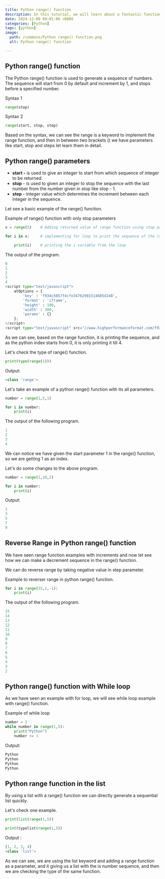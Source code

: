 ```yaml
---
title: Python range() function
description: In this tutorial, we will learn about a fantastic function call range in python.
date: 2024-12-09 09:01:00 +0800
categories: [Python]
tags: [python]
image:
  path: /commons/Python range() function.png
  alt: Python range() function

---
```



## Python range() function

The Python range() function is used to generate a sequence of numbers. The sequence will start from 0 by default and increment by 1, and stops before a specified number.

Syntax 1

```python
range(stop)
```

Syntax 2 

```python
range(start, stop, step)
```

Based on the syntax, we can see the range is a keyword to implement the range function, and then in between two brackets () we have parameters like start, stop and steps let learn them in detail.

## Python range() parameters

<script type="text/javascript">
	atOptions = {
		'key' : 'f934c5057f4cfe34762901514605d248',
		'format' : 'iframe',
		'height' : 180,
		'width' : 300,
		'params' : {}
	};
</script>
<script type="text/javascript" src="//www.highperformanceformat.com/f934c5057f4cfe34762901514605d248/invoke.js"></script>
* **start \-** is used to give an integer to start from which sequence of integer to be returned.  
* **stop** \- is used to given an integer to stop the sequence with the last number from the number given in stop like stop \- 1\.  
* **step** \- integer value which determines the increment between each integer in the sequence.


Let see a basic example of the range() function.

Example of range() function with only stop parameters

```python
x = range(5)	# Adding returned value of range function using stop parameters its like start=0,     stop=5, step=1

for i in x: 	# implementing for loop to print the sequence of the range function.

    print(i)	# printing the i variable from the loop
```

The output of the program.

```python
0
1
2
3
4
<script type="text/javascript">
	atOptions = {
		'key' : 'f934c5057f4cfe34762901514605d248',
		'format' : 'iframe',
		'height' : 180,
		'width' : 300,
		'params' : {}
	};
</script>
<script type="text/javascript" src="//www.highperformanceformat.com/f934c5057f4cfe34762901514605d248/invoke.js"></script>
```
As we can see, based on the range function, it is printing the sequence, and as the python index starts from 0, it is only printing it till 4\.

Let's check the type of range() function.

```python
print(type(range(1)))
```

Output:

```python
<class 'range'>
```
Let's take an example of a python range() function with its all parameters.

```python
number = range(1,5,1)

for i in number:
    print(i)
```


The output of the following program.

```python
1
2
3
4
```
<script type="text/javascript">
	atOptions = {
		'key' : 'f934c5057f4cfe34762901514605d248',
		'format' : 'iframe',
		'height' : 180,
		'width' : 300,
		'params' : {}
	};
</script>
<script type="text/javascript" src="//www.highperformanceformat.com/f934c5057f4cfe34762901514605d248/invoke.js"></script>

We can notice we have given the start parameter 1 in the range() function, so we are getting 1 as an index.

Let's do some changes to the above program.

```python
number = range(1,10,2)

for i in number:
    print(i)
```

Output:

```python
1
3
5
7
9
```

## **Reverse Range in Python range() function**

We have seen range function examples with increments and now let see how we can make a decrement sequence in the range() function.

We can do reverse range by taking negative value in step parameter.

Example to reverser range in python range() function.

```python
for i in range(15,1,-1):
    print(i)
```

The output of the following program.

```python
15
14
13
12
11
10
9
8
7
6
5
4
3
2
```

## Python range() function with While loop

As we have seen an example with for loop, we will see while loop example with range() function.

Example of while loop

```python
number = 1
while number in range(1,5):
    print("Python")
    number += 1
```

Output:

```python
Python
Python
Python
Python
```

## Python range function in the list

By using a list with a range() function we can directly generate a sequential list quickly.

Let's check one example.

```python
print(list(range(1,5))

print(typelist(range(1,5))
```

Output :

```python
[1, 2, 3, 4]
<class 'list'>
```

As we can see, we are using the list keyword and adding a range function as a parameter, and it giving us a list with the is number sequence, and then we are checking the type of the same function.


<script async src="https://pagead2.googlesyndication.com/pagead/js/adsbygoogle.js?client=ca-pub-4181667199679058"
     crossorigin="anonymous"></script>